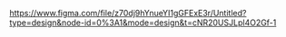 https://www.figma.com/file/z70dj9hYnueYI1gGFExE3r/Untitled?type=design&node-id=0%3A1&mode=design&t=cNR20USJLpl4O2Gf-1
